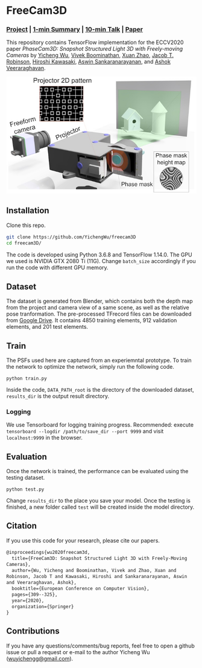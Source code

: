 # FreeCam3D

### [Project](https://yichengwu.github.io/freecam3D/) | [1-min Summary](https://www.youtube.com/watch?v=QCOzSyEeniw) | [10-min Talk](https://www.youtube.com/watch?v=-6AhHc_1sOs) | [Paper](https://drive.google.com/file/d/1P3_ZJYdp_VDuWOQaPuf_2xt0VGWCt7Jg/view?usp=sharing)

This repository contains TensorFlow implementation for the ECCV2020 paper *PhaseCam3D: Snapshot Structured Light 3D with Freely-moving Cameras* by [Yicheng Wu](https://yichengwu.github.io), [Vivek Boominathan](https://vivekboominathan.com/), [Xuan Zhao](https://www.linkedin.com/in/xuan-zhao-94308991/), [Jacob T. Robinson](https://www.robinsonlab.com/jacob-t-robinson), [Hiroshi Kawasaki](http://www.cvg.ait.kyushu-u.ac.jp), [Aswin Sankaranarayanan](http://imagesci.ece.cmu.edu/index.html), and [Ashok Veeraraghavan](https://computationalimaging.rice.edu/).

![Overview](/docs/data/teaser_fullsize.jpg)


## Installation
Clone this repo.
```bash
git clone https://github.com/YichengWu/freecam3D
cd freecam3D/
```
The code is developed using Python 3.6.8 and TensorFlow 1.14.0. The GPU we used is NVIDIA GTX 2080 Ti (11G). Change `batch_size` accordingly if you run the code with different GPU memory.

## Dataset

The dataset is generated from Blender, which contains both the depth map from the project and camera view of a same scene, as well as the relative pose tranformation.
The pre-processed TFrecord files can be downloaded from [Google Drive](https://drive.google.com/drive/u/0/folders/1g-0gVUvasoL4LlOwqlDS_cEfoksAaiWa). It contains 4850 training elements, 912 validation elements, and 201 test elements.

## Train

The PSFs used here are captured from an experiemntal prototype. To train the network to optimize the network, simply run the following code.
```
python train.py
```
Inside the code, `DATA_PATH_root` is the directory of the downloaded dataset, `results_dir` is the output result directory.

### Logging

We use Tensorboard for logging training progress. Recommended: execute `tensorboard --logdir /path/to/save_dir --port 9999` and visit `localhost:9999` in the browser.

## Evaluation

Once the network is trained, the performance can be evaluated using the testing dataset. 
```
python test.py
```
Change `results_dir` to the place you save your model. Once the testing is finished, a new folder called `test` will be created inside the model directory.

## Citation
If you use this code for your research, please cite our papers.
```
@inproceedings{wu2020freecam3d,
  title={FreeCam3D: Snapshot Structured Light 3D with Freely-Moving Cameras},
  author={Wu, Yicheng and Boominathan, Vivek and Zhao, Xuan and Robinson, Jacob T and Kawasaki, Hiroshi and Sankaranarayanan, Aswin and Veeraraghavan, Ashok},
  booktitle={European Conference on Computer Vision},
  pages={309--325},
  year={2020},
  organization={Springer}
}
```
## Contributions
If you have any questions/comments/bug reports, feel free to open a github issue or pull a request or e-mail to the author Yicheng Wu (wuyichengg@gmail.com).
